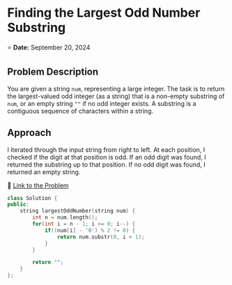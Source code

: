 # Finding the Largest Odd Number Substring

⭐ **Date:** September 20, 2024

## Problem Description
You are given a string `num`, representing a large integer. The task is to return the largest-valued odd integer (as a string) that is a non-empty substring of `num`, or an empty string `""` if no odd integer exists. A substring is a contiguous sequence of characters within a string.

## Approach
I iterated through the input string from right to left. At each position, I checked if the digit at that position is odd. If an odd digit was found, I returned the substring up to that position. If no odd digit was found, I returned an empty string.

🔗 [Link to the Problem](https://leetcode.com/problems/largest-odd-number-in-string)

```cpp
class Solution {
public:
    string largestOddNumber(string num) {
        int n = num.length();
        for(int i = n - 1; i >= 0; i--) {
            if((num[i] - '0') % 2 != 0) {
                return num.substr(0, i + 1);
            }
        }

        return "";
    }
};
